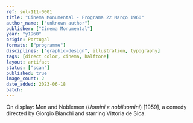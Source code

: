 ```yaml
---
ref: sol-111-0001
title: "Cinema Monumental - Programa 22 Março 1960"
author_name: ["unknown author"]
publisher: ["Cinema Monumental"]
year: "y1960"
origin: Portugal
formats: ["programme"]
disciplines: ["graphic-design", illustration, typography]
tags: [direct color, cinema, halftone]
layout: artifact
status: ["scan"]
published: true
image_count: 2
date_added: 2023-06-18
batch:
---
```

On display: Men and Noblemen (_Uomini e nobiluomini_) [1959], a comedy directed by Giorgio Bianchi and starring Vittoria de Sica.